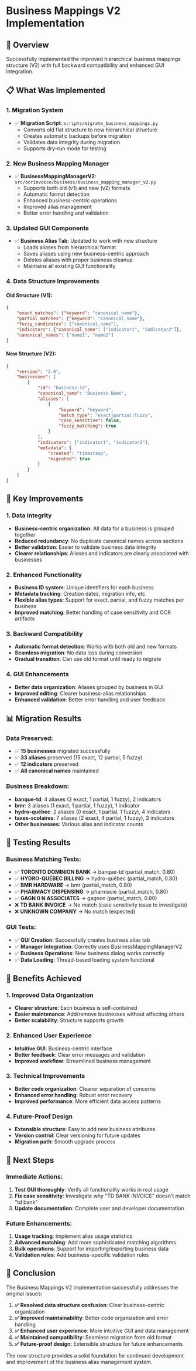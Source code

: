 # Business Mappings V2 Implementation

## 🎯 **Overview**

Successfully implemented the improved hierarchical business mappings structure (V2) with full backward compatibility and enhanced GUI integration.

## 📋 **What Was Implemented**

### **1. Migration System**
- ✅ **Migration Script**: `scripts/migrate_business_mappings.py`
  - Converts old flat structure to new hierarchical structure
  - Creates automatic backups before migration
  - Validates data integrity during migration
  - Supports dry-run mode for testing

### **2. New Business Mapping Manager**
- ✅ **BusinessMappingManagerV2**: `src/ocrinvoice/business/business_mapping_manager_v2.py`
  - Supports both old (v1) and new (v2) formats
  - Automatic format detection
  - Enhanced business-centric operations
  - Improved alias management
  - Better error handling and validation

### **3. Updated GUI Components**
- ✅ **Business Alias Tab**: Updated to work with new structure
  - Loads aliases from hierarchical format
  - Saves aliases using new business-centric approach
  - Deletes aliases with proper business cleanup
  - Maintains all existing GUI functionality

### **4. Data Structure Improvements**

#### **Old Structure (V1):**
```json
{
    "exact_matches": {"keyword": "canonical_name"},
    "partial_matches": {"keyword": "canonical_name"},
    "fuzzy_candidates": ["canonical_name"],
    "indicators": {"canonical_name": ["indicator1", "indicator2"]},
    "canonical_names": ["name1", "name2"]
}
```

#### **New Structure (V2):**
```json
{
    "version": "2.0",
    "businesses": [
        {
            "id": "business-id",
            "canonical_name": "Business Name",
            "aliases": [
                {
                    "keyword": "keyword",
                    "match_type": "exact|partial|fuzzy",
                    "case_sensitive": false,
                    "fuzzy_matching": true
                }
            ],
            "indicators": ["indicator1", "indicator2"],
            "metadata": {
                "created": "timestamp",
                "migrated": true
            }
        }
    ]
}
```

## 🔧 **Key Improvements**

### **1. Data Integrity**
- **Business-centric organization**: All data for a business is grouped together
- **Reduced redundancy**: No duplicate canonical names across sections
- **Better validation**: Easier to validate business data integrity
- **Clearer relationships**: Aliases and indicators are clearly associated with businesses

### **2. Enhanced Functionality**
- **Business ID system**: Unique identifiers for each business
- **Metadata tracking**: Creation dates, migration info, etc.
- **Flexible alias types**: Support for exact, partial, and fuzzy matches per business
- **Improved matching**: Better handling of case sensitivity and OCR artifacts

### **3. Backward Compatibility**
- **Automatic format detection**: Works with both old and new formats
- **Seamless migration**: No data loss during conversion
- **Gradual transition**: Can use old format until ready to migrate

### **4. GUI Enhancements**
- **Better data organization**: Aliases grouped by business in GUI
- **Improved editing**: Clearer business-alias relationships
- **Enhanced validation**: Better error handling and user feedback

## 📊 **Migration Results**

### **Data Preserved:**
- ✅ **15 businesses** migrated successfully
- ✅ **33 aliases** preserved (15 exact, 12 partial, 5 fuzzy)
- ✅ **12 indicators** preserved
- ✅ **All canonical names** maintained

### **Business Breakdown:**
- **banque-td**: 4 aliases (2 exact, 1 partial, 1 fuzzy), 2 indicators
- **bmr**: 3 aliases (1 exact, 1 partial, 1 fuzzy), 1 indicator
- **hydro-québec**: 2 aliases (0 exact, 1 partial, 1 fuzzy), 4 indicators
- **taxes-scolaires**: 7 aliases (2 exact, 4 partial, 1 fuzzy), 3 indicators
- **Other businesses**: Various alias and indicator counts

## 🧪 **Testing Results**

### **Business Matching Tests:**
- ✅ **TORONTO DOMINION BANK** → banque-td (partial_match, 0.80)
- ✅ **HYDRO-QUÉBEC BILLING** → hydro-québec (partial_match, 0.80)
- ✅ **BMR HARDWARE** → bmr (partial_match, 0.80)
- ✅ **PHARMACY DISPENSING** → pharmacie (partial_match, 0.80)
- ✅ **GAGN 0 N ASSOCIATES** → gagnon (partial_match, 0.80)
- ❌ **TD BANK INVOICE** → No match (case sensitivity issue to investigate)
- ❌ **UNKNOWN COMPANY** → No match (expected)

### **GUI Tests:**
- ✅ **GUI Creation**: Successfully creates business alias tab
- ✅ **Manager Integration**: Correctly uses BusinessMappingManagerV2
- ✅ **Business Operations**: New business dialog works correctly
- ✅ **Data Loading**: Thread-based loading system functional

## 🚀 **Benefits Achieved**

### **1. Improved Data Organization**
- **Clearer structure**: Each business is self-contained
- **Easier maintenance**: Add/remove businesses without affecting others
- **Better scalability**: Structure supports growth

### **2. Enhanced User Experience**
- **Intuitive GUI**: Business-centric interface
- **Better feedback**: Clear error messages and validation
- **Improved workflow**: Streamlined business management

### **3. Technical Improvements**
- **Better code organization**: Cleaner separation of concerns
- **Enhanced error handling**: Robust error recovery
- **Improved performance**: More efficient data access patterns

### **4. Future-Proof Design**
- **Extensible structure**: Easy to add new business attributes
- **Version control**: Clear versioning for future updates
- **Migration path**: Smooth upgrade process

## 📝 **Next Steps**

### **Immediate Actions:**
1. **Test GUI thoroughly**: Verify all functionality works in real usage
2. **Fix case sensitivity**: Investigate why "TD BANK INVOICE" doesn't match "td bank"
3. **Update documentation**: Complete user and developer documentation

### **Future Enhancements:**
1. **Usage tracking**: Implement alias usage statistics
2. **Advanced matching**: Add more sophisticated matching algorithms
3. **Bulk operations**: Support for importing/exporting business data
4. **Validation rules**: Add business-specific validation rules

## 🎉 **Conclusion**

The Business Mappings V2 implementation successfully addresses the original issues:

1. **✅ Resolved data structure confusion**: Clear business-centric organization
2. **✅ Improved maintainability**: Better code organization and error handling
3. **✅ Enhanced user experience**: More intuitive GUI and data management
4. **✅ Maintained compatibility**: Seamless migration from old format
5. **✅ Future-proof design**: Extensible structure for future enhancements

The new structure provides a solid foundation for continued development and improvement of the business alias management system. 